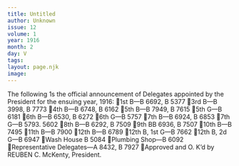 ```yaml
---
title: Untitled
author: Unknown
issue: 12
volume: 1
year: 1916
month: 2
day: V
tags:
layout: page.njk
image:
---
```

The following 1s the official announcement of Delegates appointed by the President for the ensuing year, 1916: 1st B—B 6692, B 5377 3rd B—B 3998, B 7773 4th B—B 6748, B 6162 5th B—B 7949, B 7615 5th G—B 6181 6th B—B 6530, B 6272 6th G—B 5757 7th B—B 6924, B 6853 7th G—B 5793. 5602 8th B—B 6292, B 7509 9th BB 6936, B 7507 10th B—B 7495 11th B—B 7900 12th B—B 6789 12th B, 1st G—B 7662 12th B, 2d G—B 6947 Wash House B 5084 Plumbing Shop—B 6092 Representative Delegates—A 8432, B 7927 Approved and O. K’d by REUBEN C. McKenty, President.
